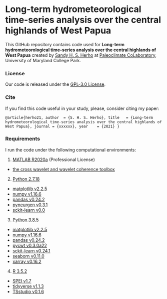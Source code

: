 # Long-term hydrometeorological time-series analysis over the central highlands of West Papua
This GitHub repository contains code used for **Long-term hydrometeorological time-series analysis over the central highlands of West Papua** created by [Sandy H. S. Herho](https://www.geol.umd.edu/sandyherho) at [Paleoclimate CoLaboratory](https://www.geol.umd.edu/facilities/sil/), University of Maryland College Park.

### License

Our code is released under the [GPL-3.0 License](https://github.com/sandyherho/tsHydrochWP/blob/main/LICENSE).

### Cite

If you find this code useful in your study, please, consider citing my paper:

`
@article{herho21,
         author  = {S. H. S. Herho},
         title   = {Long-term hydrometeorological time-series analysis over the central highlands of West Papua},
         journal = {xxxxxx},
         year    = {2021}
       }
`
### Requirements

I run the code under the following computational environments:

1. [MATLAB R2020a](https://www.mathworks.com/products/matlab.html) (Professional License)
* [the cross wavelet and wavelet coherence toolbox](https://sites.google.com/a/glaciology.net/grinsted/wavelet-coherence)

2. [Python 2.7.18](https://www.python.org/)
* [matplotlib v2.2.5](https://matplotlib.org/)
* [numpy v1.16.6](https://numpy.org/)
* [pandas v0.24.2](https://pandas.pydata.org/)
* [pyneurgen v0.3.1](https://jacksonpradolima.github.io/PyNeurGen/)
* [sckit-learn v0.0](https://scikit-learn.org/)

3. [Python 3.8.5](https://www.python.org/)
* [matplotlib v2.2.5](https://matplotlib.org/)
* [numpy v1.16.6](https://numpy.org/)
* [pandas v0.24.2](https://pandas.pydata.org/)
* [pycwt v0.3.0a22](https://pycwt.readthedocs.io/)
* [sckit-learn v0.24.1](https://scikit-learn.org/)
* [seaborn v0.11.0](https://seaborn.pydata.org/)
* [xarray v0.16.2](http://xarray.pydata.org/)

4. [R 3.5.2](https://www.r-project.org/)
* [SPEI v1.7](https://cran.r-project.org/web/packages/SPEI/index.html)
* [tidyverse v1.1.3](https://www.tidyverse.org/)
* [TSstudio v0.1.6](https://ramikrispin.github.io/TSstudio/)
